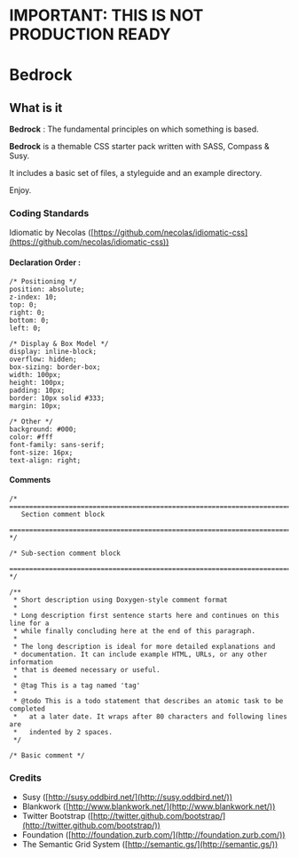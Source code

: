 # IMPORTANT: THIS IS NOT PRODUCTION READY

# Bedrock
## What is it

**Bedrock** : The fundamental principles on which something is based.

**Bedrock** is a themable CSS starter pack written with SASS, Compass & Susy.

It includes a basic set of files, a styleguide and an example directory.

Enjoy.

### Coding Standards

Idiomatic by Necolas ([https://github.com/necolas/idiomatic-css](https://github.com/necolas/idiomatic-css))

#### Declaration Order :
    /* Positioning */
    position: absolute;
    z-index: 10;
    top: 0;
    right: 0;
    bottom: 0;
    left: 0;

    /* Display & Box Model */
    display: inline-block;
    overflow: hidden;
    box-sizing: border-box;
    width: 100px;
    height: 100px;
    padding: 10px;
    border: 10px solid #333;
    margin: 10px;

    /* Other */
    background: #000;
    color: #fff
    font-family: sans-serif;
    font-size: 16px;
    text-align: right;
#### Comments
    /* ==========================================================================
       Section comment block
       ========================================================================== */

    /* Sub-section comment block
       ========================================================================== */

    /**
     * Short description using Doxygen-style comment format
     *
     * Long description first sentence starts here and continues on this line for a
     * while finally concluding here at the end of this paragraph.
     *
     * The long description is ideal for more detailed explanations and
     * documentation. It can include example HTML, URLs, or any other information
     * that is deemed necessary or useful.
     *
     * @tag This is a tag named 'tag'
     *
     * @todo This is a todo statement that describes an atomic task to be completed
     *   at a later date. It wraps after 80 characters and following lines are
     *   indented by 2 spaces.
     */

    /* Basic comment */

### Credits
* Susy ([http://susy.oddbird.net/](http://susy.oddbird.net/))
* Blankwork ([http://www.blankwork.net/](http://www.blankwork.net/))
* Twitter Bootstrap ([http://twitter.github.com/bootstrap/](http://twitter.github.com/bootstrap/))
* Foundation ([http://foundation.zurb.com/](http://foundation.zurb.com/))
* The Semantic Grid System ([http://semantic.gs/](http://semantic.gs/))